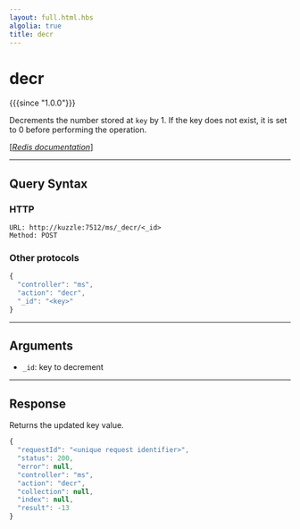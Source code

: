 ```yaml
---
layout: full.html.hbs
algolia: true
title: decr
---
```


# decr

{{{since "1.0.0"}}}

Decrements the number stored at `key` by 1. If the key does not exist, it is set to 0 before performing the operation.

[[_Redis documentation_]](https://redis.io/commands/decr)

---

## Query Syntax

### HTTP

```http
URL: http://kuzzle:7512/ms/_decr/<_id>
Method: POST  
```

### Other protocols

```js
{
  "controller": "ms",
  "action": "decr",
  "_id": "<key>"
}
```

---

## Arguments

* `_id`: key to decrement

---

## Response

Returns the updated key value.

```javascript
{
  "requestId": "<unique request identifier>",
  "status": 200,
  "error": null,
  "controller": "ms",
  "action": "decr",
  "collection": null,
  "index": null,
  "result": -13
}
```
